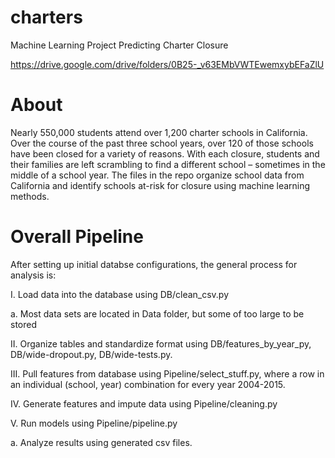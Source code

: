 # charters
Machine Learning Project Predicting Charter Closure

https://drive.google.com/drive/folders/0B25-_v63EMbVWTEwemxybEFaZlU

# About

Nearly 550,000 students attend over 1,200 charter schools in California.  Over the course of the past three school years, over 120 of those schools have been closed for a variety of reasons.  With each closure, students and their families are left scrambling to find a different school – sometimes in the middle of a school year. The files in the repo organize school data from California and identify schools at-risk for closure using machine learning methods. 


# Overall Pipeline
<p>After setting up initial databse configurations, the general process for analysis is: 
<p>

<p>I. Load data into the database using DB/clean_csv.py <p>
  a. Most data sets are located in Data folder, but some of too large to be stored
<p>II. Organize tables and standardize format using DB/features_by_year_py, DB/wide-dropout.py, DB/wide-tests.py. <p> 
<p>III. Pull features from database using Pipeline/select_stuff.py, where a row in an individual (school, year) combination for    every year 2004-2015.   <p>
<p>IV. Generate features and impute data using Pipeline/cleaning.py <p>
<p>V. Run models using Pipeline/pipeline.py <p> 
  a. Analyze results using generated csv files. 

